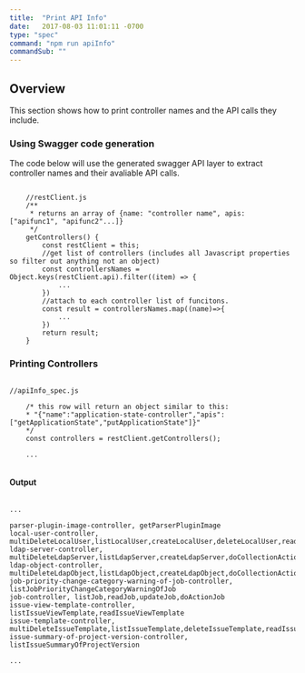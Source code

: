```yaml
---
title:  "Print API Info"
date:   2017-08-03 11:01:11 -0700
type: "spec"
command: "npm run apiInfo"
commandSub: ""
---
```

## Overview
This section shows how to print controller names and the API calls they include.


### Using Swagger code generation
The code below will use the generated swagger API layer to extract controller names and their avaliable API calls.

<pre><code class="javascript">
    //restClient.js
    /**
     * returns an array of {name: "controller name", apis: ["apifunc1", "apifunc2"...]}
     */
    getControllers() {
        const restClient = this;
        //get list of controllers (includes all Javascript properties so filter out anything not an object)
        const controllersNames = Object.keys(restClient.api).filter((item) => {
            ...
        })
        //attach to each controller list of funcitons.
        const result = controllersNames.map((name)=>{
            ...
        })
        return result;
    }
</code></pre>

### Printing Controllers

<pre><code class="javascript">
//apiInfo_spec.js
    
    /* this row will return an object similar to this:
    * "{"name":"application-state-controller","apis":["getApplicationState","putApplicationState"]}"
    */
    const controllers = restClient.getControllers();

    ...

</code></pre>                            

#### Output

<pre><code class="javascript">
...

parser-plugin-image-controller, getParserPluginImage 
local-user-controller, multiDeleteLocalUser,listLocalUser,createLocalUser,deleteLocalUser,readLocalUser,updateLocalUser 
ldap-server-controller, multiDeleteLdapServer,listLdapServer,createLdapServer,doCollectionActionLdapServer,deleteLdapServer,readLdapServer,updateLdapServer 
ldap-object-controller, multiDeleteLdapObject,listLdapObject,createLdapObject,doCollectionActionLdapObject,deleteLdapObject,readLdapObject,updateLdapObject 
job-priority-change-category-warning-of-job-controller, listJobPriorityChangeCategoryWarningOfJob 
job-controller, listJob,readJob,updateJob,doActionJob 
issue-view-template-controller, listIssueViewTemplate,readIssueViewTemplate 
issue-template-controller, multiDeleteIssueTemplate,listIssueTemplate,deleteIssueTemplate,readIssueTemplate,updateIssueTemplate 
issue-summary-of-project-version-controller, listIssueSummaryOfProjectVersion 

...
</code></pre> 


